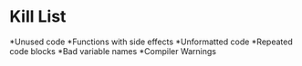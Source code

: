 Kill List
=========
*Unused code
*Functions with side effects
*Unformatted code
*Repeated code blocks
*Bad variable names
*Compiler Warnings
